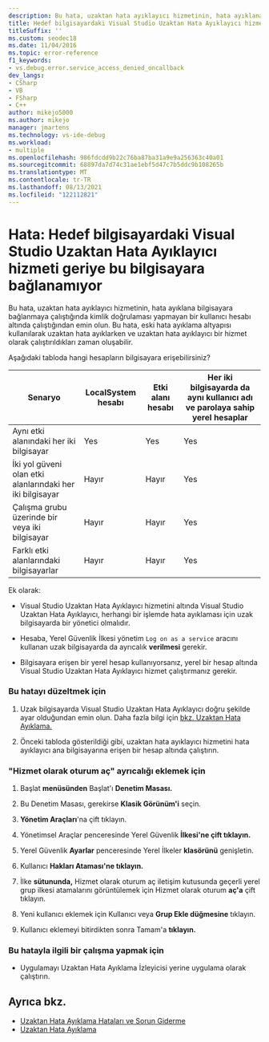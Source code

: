 ```yaml
---
description: Bu hata, uzaktan hata ayıklayıcı hizmetinin, hata ayıklana bilgisayara bağlanmaya çalıştığında kimlik doğrulaması yapmayan bir kullanıcı hesabı altında çalıştığından emin olun.
title: Hedef bilgisayardaki Visual Studio Uzaktan Hata Ayıklayıcı hizmeti geriye bu bilgisayara bağlanamıyor
titleSuffix: ''
ms.custom: seodec18
ms.date: 11/04/2016
ms.topic: error-reference
f1_keywords:
- vs.debug.error.service_access_denied_oncallback
dev_langs:
- CSharp
- VB
- FSharp
- C++
author: mikejo5000
ms.author: mikejo
manager: jmartens
ms.technology: vs-ide-debug
ms.workload:
- multiple
ms.openlocfilehash: 986fdcdd9b22c76ba87ba31a9e9a256363c40a01
ms.sourcegitcommit: 68897da7d74c31ae1ebf5d47c7b5ddc9b108265b
ms.translationtype: MT
ms.contentlocale: tr-TR
ms.lasthandoff: 08/13/2021
ms.locfileid: "122112821"
---
```

# <a name="error-the-visual-studio-remote-debugger-service-on-the-target-computer-cannot-connect-back-to-this-computer"></a>Hata: Hedef bilgisayardaki Visual Studio Uzaktan Hata Ayıklayıcı hizmeti geriye bu bilgisayara bağlanamıyor
Bu hata, uzaktan hata ayıklayıcı hizmetinin, hata ayıklana bilgisayara bağlanmaya çalıştığında kimlik doğrulaması yapmayan bir kullanıcı hesabı altında çalıştığından emin olun. Bu hata, eski hata ayıklama altyapısı kullanılarak uzaktan hata ayıklarken ve uzaktan hata ayıklayıcı bir hizmet olarak çalıştırıldıkları zaman oluşabilir.

 Aşağıdaki tabloda hangi hesapların bilgisayara erişebilirsiniz?

|Senaryo|LocalSystem hesabı|Etki alanı hesabı|Her iki bilgisayarda da aynı kullanıcı adı ve parolaya sahip yerel hesaplar|
|-|-|-|-|
|Aynı etki alanındaki her iki bilgisayar|Yes|Yes|Yes|
|İki yol güveni olan etki alanlarındaki her iki bilgisayar|Hayır|Hayır|Yes|
|Çalışma grubu üzerinde bir veya iki bilgisayar|Hayır|Hayır|Yes|
|Farklı etki alanlarındaki bilgisayarlar|Hayır|Hayır|Yes|

 Ek olarak:

- Visual Studio Uzaktan Hata Ayıklayıcı hizmetini altında Visual Studio Uzaktan Hata Ayıklayıcı, herhangi bir işlemde hata ayıklaması için uzak bilgisayarda bir yönetici olmalıdır.

- Hesaba, Yerel Güvenlik İlkesi yönetim `Log on as a service` aracını kullanan uzak bilgisayarda da ayrıcalık **verilmesi** gerekir.

- Bilgisayara erişen bir yerel hesap kullanıyorsanız, yerel bir hesap altında Visual Studio Uzaktan Hata Ayıklayıcı hizmet çalıştırmanız gerekir.

### <a name="to-correct-this-error"></a>Bu hatayı düzeltmek için

1. Uzak bilgisayarda Visual Studio Uzaktan Hata Ayıklayıcı doğru şekilde ayar olduğundan emin olun. Daha fazla bilgi için [bkz. Uzaktan Hata Ayıklama.](../debugger/remote-debugging.md)

2. Önceki tabloda gösterildiği gibi, uzaktan hata ayıklayıcı hizmetini hata ayıklayıcı ana bilgisayarına erişen bir hesap altında çalıştırın.

### <a name="to-add-log-on-as-a-service-privilege"></a>"Hizmet olarak oturum aç" ayrıcalığı eklemek için

1. Başlat **menüsünden** Başlat'ı **Denetim Masası.**

2. Bu Denetim Masası, gerekirse **Klasik Görünüm'i** seçin.

3. **Yönetim Araçları**'na çift tıklayın.

4. Yönetimsel Araçlar penceresinde Yerel Güvenlik **İlkesi'ne çift tıklayın.**

5. Yerel Güvenlik **Ayarlar** penceresinde Yerel İlkeler **klasörünü** genişletin.

6. Kullanıcı **Hakları Ataması'ne tıklayın.**

7. İlke **sütununda,** Hizmet  olarak oturum aç iletişim kutusunda geçerli yerel grup ilkesi atamalarını görüntülemek için Hizmet olarak oturum **aç'a** çift tıklayın.

8. Yeni kullanıcı eklemek için Kullanıcı veya **Grup Ekle düğmesine** tıklayın.

9. Kullanıcı eklemeyi bitirdikten sonra Tamam'a **tıklayın.**

### <a name="to-work-around-this-error"></a>Bu hatayla ilgili bir çalışma yapmak için

- Uygulamayı Uzaktan Hata Ayıklama İzleyicisi yerine uygulama olarak çalıştırın.

## <a name="see-also"></a>Ayrıca bkz.
- [Uzaktan Hata Ayıklama Hataları ve Sorun Giderme](../debugger/remote-debugging-errors-and-troubleshooting.md)
- [Uzaktan Hata Ayıklama](../debugger/remote-debugging.md)
